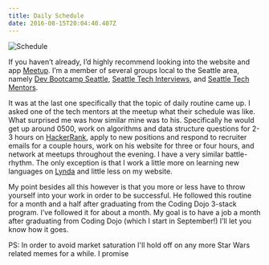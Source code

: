 ```yaml
---
title: Daily Schedule
date: 2016-08-15T20:04:40.407Z
---
```

![Schedule](/blog-v3/assets/schedule.jpg)

If you haven’t already, I’d highly recommend looking into the website and app 
<a href="https://www.meetup.com/" title="Meetup" target="_blank" rel="external">Meetup</a>. 
I’m a member of several groups local to the Seattle area, namely 
<a href="https://www.meetup.com/Dev-Bootcamp-Seattle/" title="Dev Bootcamp Seattle" target="_blank" rel="external">Dev Bootcamp Seattle</a>,
<a href="https://www.meetup.com/techinterviews/" title="Seattle Tech Interviews" target="_blank" rel="external">Seattle Tech Interviews</a>, and <a href="https://www.meetup.com/Seattle-Tech-Mentors/" title="Seattle Tech Mentors" target="_blank" rel="external">Seattle Tech Mentors</a>. 

It was at the last one specifically that the topic of daily routine came up.  I asked one of the tech mentors at the meetup what their schedule was like.  What surprised me was how similar mine was to his.  Specifically he would get up around 0500, work on algorithms and data structure questions for 2-3 hours on <a href="https://www.hackerrank.com/" title="HackerRank" target="_blank" rel="external">HackerRank</a>, apply to new positions and respond to recruiter
emails for a couple hours, work on his website for three or four hours, and network at meetups throughout the evening. I have a very similar battle-rhythm.  The only exception is that I work a little more on learning new languages on <a href="https://www.lynda.com/" title="Lynda" target="_blank" rel="external">Lynda</a> and little less on my website. 

My point besides all this however is that you more or less have to throw yourself into your work in order to be successful.  He followed this routine for a month and a half after graduating from the Coding Dojo 3-stack program. I’ve followed it for about a month.  My goal is to have a job a month after graduating from Coding Dojo (which I start in September!)  I’ll let you know how it goes.

PS: In order to avoid market saturation I'll hold off on any more Star Wars related memes for a while.  I promise
